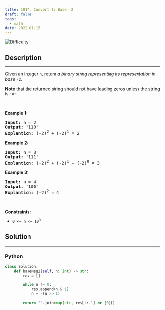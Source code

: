 ```yaml
---
title: 1017. Convert to Base -2
draft: false
tags: 
  - math
date: 2022-01-15
---
```


![Difficulty](https://img.shields.io/badge/Difficulty-Medium-blue.svg)

## Description

---
<p>Given an integer <code>n</code>, return <em>a binary string representing its representation in base</em> <code>-2</code>.</p>

<p><strong>Note</strong> that the returned string should not have leading zeros unless the string is <code>&quot;0&quot;</code>.</p>

<p>&nbsp;</p>
<p><strong class="example">Example 1:</strong></p>

<pre>
<strong>Input:</strong> n = 2
<strong>Output:</strong> &quot;110&quot;
<strong>Explantion:</strong> (-2)<sup>2</sup> + (-2)<sup>1</sup> = 2
</pre>

<p><strong class="example">Example 2:</strong></p>

<pre>
<strong>Input:</strong> n = 3
<strong>Output:</strong> &quot;111&quot;
<strong>Explantion:</strong> (-2)<sup>2</sup> + (-2)<sup>1</sup> + (-2)<sup>0</sup> = 3
</pre>

<p><strong class="example">Example 3:</strong></p>

<pre>
<strong>Input:</strong> n = 4
<strong>Output:</strong> &quot;100&quot;
<strong>Explantion:</strong> (-2)<sup>2</sup> = 4
</pre>

<p>&nbsp;</p>
<p><strong>Constraints:</strong></p>

<ul>
	<li><code>0 &lt;= n &lt;= 10<sup>9</sup></code></li>
</ul>


## Solution

---
### Python
``` py title='convert-to-base-2'
class Solution:
    def baseNeg2(self, n: int) -> str:
        res = []

        while n != 0:
            res.append(n & 1)
            n = -(n >> 1)
        
        return "".join(map(str, res[::-1] or [0]))

```

